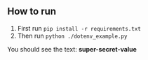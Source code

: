## How to run

1. First run `pip install -r requirements.txt`
2. Then run `python ./dotenv_example.py`

You should see the text: **super-secret-value** 